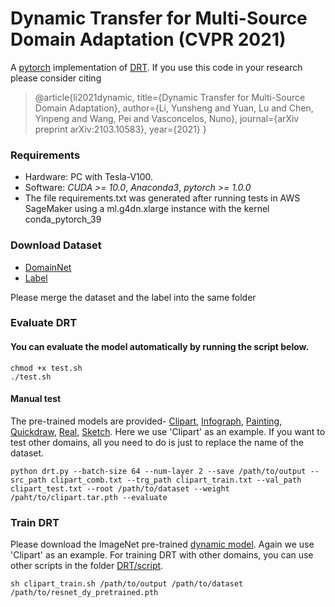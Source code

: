 # Dynamic Transfer for Multi-Source Domain Adaptation (CVPR 2021)
A [pytorch](http://pytorch.org/) implementation of [DRT](https://arxiv.org/abs/2103.10583).
If you use this code in your research please consider citing
>@article{li2021dynamic,
  title={Dynamic Transfer for Multi-Source Domain Adaptation},
  author={Li, Yunsheng and Yuan, Lu and Chen, Yinpeng and Wang, Pei and Vasconcelos, Nuno},
  journal={arXiv preprint arXiv:2103.10583},
  year={2021}
}
### Requirements

- Hardware: PC with Tesla-V100.
- Software: *CUDA >= 10.0*, *Anaconda3*, *pytorch >= 1.0.0*
- The file requirements.txt was generated after running tests in AWS SageMaker using a ml.g4dn.xlarge instance with the kernel conda_pytorch_39

### Download Dataset

- [DomainNet](http://ai.bu.edu/M3SDA/)
- [Label](https://drive.google.com/file/d/1TL6_-1vEDYlRBxV6_nYawf6CvKhpb1Ik/view?usp=sharing)

Please merge the dataset and the label into the same folder

### Evaluate DRT
#### You can evaluate the model automatically by running the script below.

```
chmod +x test.sh
./test.sh
```

#### Manual test
The pre-trained models are provided- [Clipart](https://drive.google.com/file/d/1mh1jpUWQrginSACZvZDmtyYeh-TZUxBS/view?usp=sharing), [Infograph](https://drive.google.com/file/d/16zmGRRnXwsTMgj2-RKhwWdaOLXkozXMl/view?usp=sharing), [Painting](https://drive.google.com/file/d/15YhOjPjuutHrcK-m511OERu_4vIVYArD/view?usp=sharing), [Quickdraw](https://drive.google.com/file/d/1O4JwTDudqT1aj2VfFxgU1ld7bk0Hlcth/view?usp=sharing), [Real](https://drive.google.com/file/d/1ygMj4nJU74qywMbdq2DvQyyZZHngBD-3/view?usp=sharing), [Sketch](https://drive.google.com/file/d/1FVNy6OVkptKCL6rp7SqRlrZ5aYM-77vy/view?usp=sharing). Here we use 'Clipart' as an example. If you want to test other domains, all you need to do is just to replace the name of the dataset.

```
python drt.py --batch-size 64 --num-layer 2 --save /path/to/output --src_path clipart_comb.txt --trg_path clipart_train.txt --val_path clipart_test.txt --root /path/to/dataset --weight /paht/to/clipart.tar.pth --evaluate
```

### Train DRT

Please download the ImageNet pre-trained [dynamic model](https://drive.google.com/file/d/1xNmYXhSxNNOenSd8n87NWVtiyL5JrFXC/view?usp=sharing). Again we use 'Clipart' as an example. For training DRT with other domains, you can use other scripts in the folder [DRT/script](https://github.com/liyunsheng13/DRT/tree/main/script).

```
sh clipart_train.sh /path/to/output /path/to/dataset /path/to/resnet_dy_pretrained.pth
```
